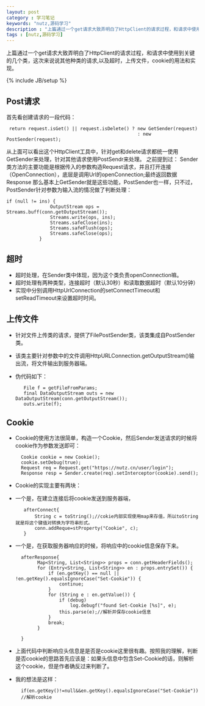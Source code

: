 ```yaml
---
layout: post
category : 学习笔记 
keywords: "nutz,源码学习"
description : "上篇通过一个get请求大致弄明白了HttpClient的请求过程，和请求中使用到关键的几个类，这次来说说其他种类的请求。"
tags : [nutz,源码学习]
---
```

  
上篇通过一个get请求大致弄明白了HttpClient的请求过程，和请求中使用到关键的几个类，这次来说说其他种类的请求,以及超时，上传文件，cookie的用法和实现。


<!--break-->

{% include JB/setup %}

## Post请求

首先看创建请求的一段代码：

     return request.isGet() || request.isDelete() ? new GetSender(request)
                                                    : new PostSender(request);
                                                      
从上面可以看出这个HttpClient工具中，针对get和delete请求都统一使用GetSender来处理，针对其他请求使用PostSendr来处理。
之前提到过： Sender类方法的主要功能是根据传入的参数构造Request请求，并且打开连接（OpenConnection），底层是调用Url的openConnection;最终返回数据Response
那么基本上GetSender就是这些功能，PostSender也一样，只不过，PostSender针对参数为输入流的情况做了判断处理：

    if (null != ins) {
                    OutputStream ops = Streams.buff(conn.getOutputStream());
                    Streams.write(ops, ins);
                    Streams.safeClose(ins);
                    Streams.safeFlush(ops);
                    Streams.safeClose(ops);
                }
## 超时

- 超时处理，在Sender类中体现，因为这个类负责openConnection嘛。
- 超时处理有两种类型，连接超时（默认30秒）和读取数据超时（默认10分钟）
- 实现中分别调用HttpUrlConnection的setConnectTimeout和setReadTimeout来设置超时时间。


## 上传文件

- 针对文件上传类的请求，提供了FilePostSender类，该类集成自PostSender类。
- 该类主要针对参数中的文件调用HttpURLConnection.getOutputStream()输出流，将文件输出到服务器端。
- 伪代码如下：
      
         File f = getFileFromParams;
         final DataOutputStream outs = new DataOutputStream(conn.getOutputStream());
         outs.write(f); 
     
## Cookie
- Cookie的使用方法很简单，构造一个Cookie，然后Sender发送请求的时候将cookie作为参数发送即可：

        Cookie cookie = new Cookie();
        cookie.setDebug(true);
        Request req = Request.get("https://nutz.cn/user/login");
        Response resp = Sender.create(req).setInterceptor(cookie).send();
    
- Cookie的实现主要有两块：
- 一个是，在建立连接后将cookie发送到服务器端，
     
         afterConnect{
             String c = toString();//cokie内部实现使用map来存值，所以toString就是将这个键值对转换为字符串形式。
             conn.addReque=stProperty("Cookie", c);
         }
     
- 一个是，在获取服务器响应的时候，将响应中的cookie信息保存下来。

        afterResponse{
              Map<String, List<String>> props = conn.getHeaderFields();
              for (Entry<String, List<String>> en : props.entrySet()) {            
                  if (en.getKey() == null || !en.getKey().equalsIgnoreCase("Set-Cookie")) {
                      continue;
                  }
                  for (String e : en.getValue()) {
                      if (debug)
                          log.debugf("found Set-Cookie [%s]", e);
                      this.parse(e);//解析并保存cookie信息
                  }
                  break;
              }
             
        }
- 上面代码中判断响应头信息是是否是cookie这里很有趣。按照我的理解，判断是否cookie的思路首先应该是：如果头信息中包含Set-Cookie的话，则解析这个cookie，但是作者确反过来判断了。
- 我的想法是这样：
    
        if(en.getKey()!=null&&en.getKey().equalsIgnoreCase("Set-Cookie")) 
        //解析cookie
    
